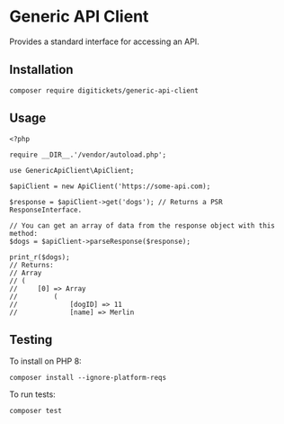 # Generic API Client

Provides a standard interface for accessing an API.

## Installation

    composer require digitickets/generic-api-client

## Usage
```
<?php

require __DIR__.'/vendor/autoload.php';

use GenericApiClient\ApiClient;

$apiClient = new ApiClient('https://some-api.com);

$response = $apiClient->get('dogs'); // Returns a PSR ResponseInterface.

// You can get an array of data from the response object with this method:
$dogs = $apiClient->parseResponse($response);

print_r($dogs);
// Returns:
// Array
// (
//     [0] => Array
//         (
//             [dogID] => 11
//             [name] => Merlin
```

## Testing

To install on PHP 8:

    composer install --ignore-platform-reqs

To run tests:

    composer test
